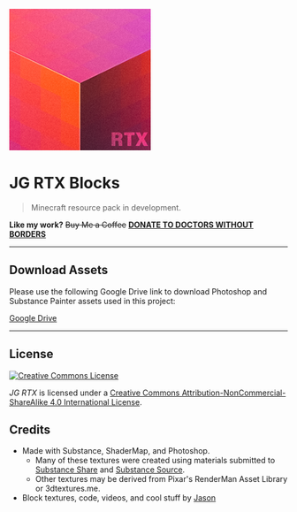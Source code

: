 ![Pack Icon](dist/pack_icon.png)
# JG RTX Blocks

> Minecraft resource pack in development.

__Like my work?__
~~Buy Me a Coffee~~ __[DONATE TO DOCTORS WITHOUT BORDERS](https://donate.doctorswithoutborders.org/monthly.cfm)__

---

## Download Assets
Please use the following Google Drive link to download Photoshop and Substance Painter assets used in this project:

[Google Drive](https://drive.google.com/drive/folders/1TtPpy-yjNDZpjd7pSJAcqL2FT-9k2Xtz?usp=sharing)

---

## License
<a rel="license" href="http://creativecommons.org/licenses/by-nc-sa/4.0/"><img alt="Creative Commons License" src="https://i.creativecommons.org/l/by-nc-sa/4.0/88x31.png" /></a>

<em xmlns:dct="http://purl.org/dc/terms/" property="dct:title">JG RTX</em> is licensed under a <a rel="license" href="http://creativecommons.org/licenses/by-nc-sa/4.0/">Creative Commons Attribution-NonCommercial-ShareAlike 4.0 International License</a>.


## Credits
- Made with Substance, ShaderMap, and Photoshop.
	- Many of these textures were created using materials submitted to [Substance Share](https://share.substance3d.com/) and [Substance Source](https://source.substance3d.com/).
	- Other textures may be derived from Pixar's RenderMan Asset Library or 3dtextures.me.
- Block textures, code, videos, and cool stuff by [Jason](https://github.com/jasonjgardner/)

